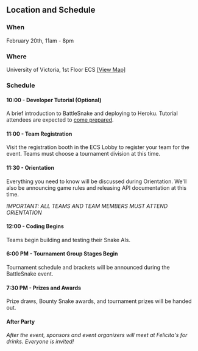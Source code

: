 ## Location and Schedule

### When
February 20th, 11am - 8pm

### Where
University of Victoria, 1st Floor ECS [[View Map]](https://www.google.ca/maps/place/ECS+Building/@48.461031,-123.311752,18.8z/data=!4m2!3m1!1s0x548f7156497a7713:0x3b35f72ebd573b6f)

### Schedule

#### 10:00 - Developer Tutorial (Optional)

A brief introduction to BattleSnake and deploying to Heroku. Tutorial attendees are expected to [come prepared](#2-preparing).

#### 11:00 - Team Registration

Visit the registration booth in the ECS Lobby to register your team for the event. Teams must choose a tournament division at this time.

#### 11:30 - Orientation

Everything you need to know will be discussed during Orientation. We'll also be announcing game rules and releasing API documentation at this time.

_IMPORTANT: ALL TEAMS AND TEAM MEMBERS MUST ATTEND ORIENTATION_

#### 12:00 - Coding Begins

Teams begin building and testing their Snake AIs.


#### 6:00 PM - Tournament Group Stages Begin

Tournament schedule and brackets will be announced during the BattleSnake event.

#### 7:30 PM - Prizes and Awards

Prize draws, Bounty Snake awards, and tournament prizes will be handed out.

#### After Party

_After the event, sponsors and event organizers will meet at Felicita's for drinks. Everyone is invited!_
